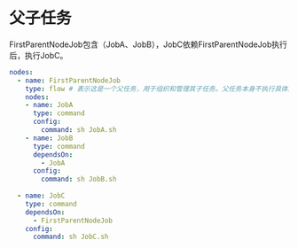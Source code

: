 # 父子任务

FirstParentNodeJob包含（JobA、JobB），JobC依赖FirstParentNodeJob执行后，执行JobC。

```yaml
nodes:
  - name: FirstParentNodeJob
    type: flow # 表示这是一个父任务，用于组织和管理其子任务。父任务本身不执行具体的命令，而是作为一个逻辑容器。
    nodes:
    - name: JobA
      type: command
      config:
        command: sh JobA.sh
    - name: JobB
      type: command
      dependsOn:
        - JobA
      config:
        command: sh JobB.sh
  
  - name: JobC
    type: command
    dependsOn:
      - FirstParentNodeJob
    config:
      command: sh JobC.sh
```
